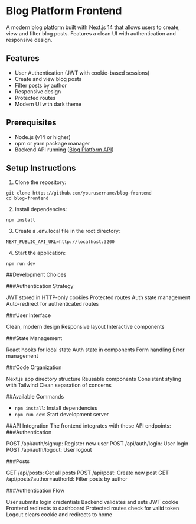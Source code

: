 # Blog Platform Frontend

A modern blog platform built with Next.js 14 that allows users to create, view and filter blog posts. Features a clean UI with authentication and responsive design.

## Features

- User Authentication (JWT with cookie-based sessions)
- Create and view blog posts
- Filter posts by author
- Responsive design
- Protected routes
- Modern UI with dark theme

## Prerequisites

- Node.js (v14 or higher)
- npm or yarn package manager
- Backend API running
  ([Blog Platform API](https://github.com/HrithikKeshri10/blog-backend))

## Setup Instructions

1. Clone the repository:

```
git clone https://github.com/yourusername/blog-frontend
cd blog-frontend
```

2. Install dependencies:

```
npm install
```

3. Create a .env.local file in the root directory:

```
NEXT_PUBLIC_API_URL=http://localhost:3200
```

4. Start the application:

```
npm run dev
```

##Development Choices

###Authentication Strategy

JWT stored in HTTP-only cookies
Protected routes
Auth state management
Auto-redirect for authenticated routes

###User Interface

Clean, modern design
Responsive layout
Interactive components

###State Management

React hooks for local state
Auth state in components
Form handling
Error management

###Code Organization

Next.js app directory structure
Reusable components
Consistent styling with Tailwind
Clean separation of concerns

##Available Commands

- `npm install`: Install dependencies
- `npm run dev`: Start development server

##API Integration
The frontend integrates with these API endpoints:
###Authentication

POST /api/auth/signup: Register new user
POST /api/auth/login: User login
POST /api/auth/logout: User logout

###Posts

GET /api/posts: Get all posts
POST /api/post: Create new post
GET /api/posts?author=authorId: Filter posts by author

###Authentication Flow

User submits login credentials
Backend validates and sets JWT cookie
Frontend redirects to dashboard
Protected routes check for valid token
Logout clears cookie and redirects to home

